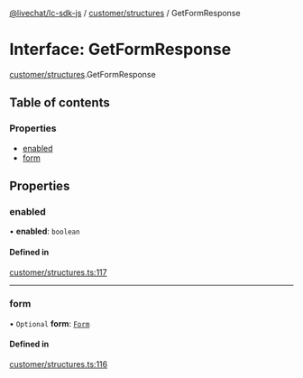 [@livechat/lc-sdk-js](../README.md) / [customer/structures](../modules/customer_structures.md) / GetFormResponse

# Interface: GetFormResponse

[customer/structures](../modules/customer_structures.md).GetFormResponse

## Table of contents

### Properties

- [enabled](customer_structures.GetFormResponse.md#enabled)
- [form](customer_structures.GetFormResponse.md#form)

## Properties

### enabled

• **enabled**: `boolean`

#### Defined in

[customer/structures.ts:117](https://github.com/livechat/lc-sdk-js/blob/4da1eb6/src/customer/structures.ts#L117)

___

### form

• `Optional` **form**: [`Form`](customer_structures.Form.md)

#### Defined in

[customer/structures.ts:116](https://github.com/livechat/lc-sdk-js/blob/4da1eb6/src/customer/structures.ts#L116)
